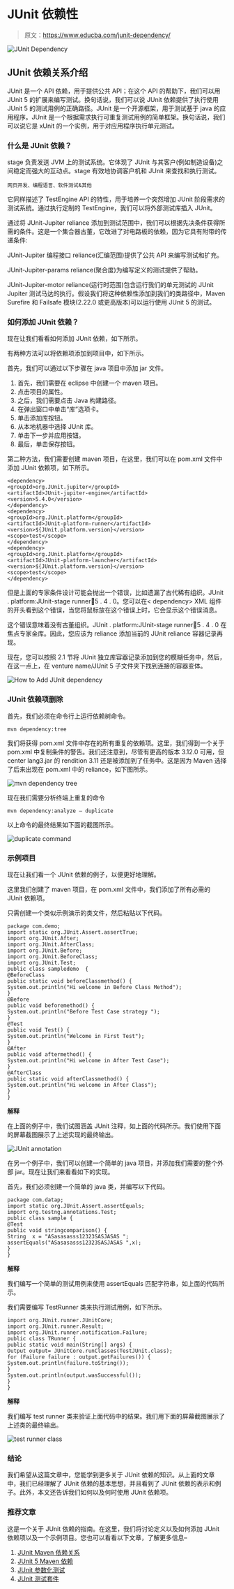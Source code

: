 # JUnit 依赖性

> 原文：<https://www.educba.com/junit-dependency/>

![JUnit Dependency](img/4faf01e147aea3f50420a964bdf569fc.png)



## JUnit 依赖关系介绍

JUnit 是一个 API 依赖，用于提供公共 API；在这个 API 的帮助下，我们可以用 JUnit 5 的扩展来编写测试。换句话说，我们可以说 JUnit 依赖提供了执行使用 JUnit 5 的测试用例的正确路径。JUnit 是一个开源框架，用于测试基于 java 的应用程序。JUnit 是一个根据需求执行可重复测试用例的简单框架。换句话说，我们可以说它是 xUnit 的一个实例，用于对应用程序执行单元测试。

### 什么是 JUnit 依赖？

stage 负责发送 JVM 上的测试系统。它体现了 JUnit 与其客户(例如制造设备)之间稳定而强大的互动点。stage 有效地协调客户机和 JUnit 来查找和执行测试。

<small>网页开发、编程语言、软件测试&其他</small>

它同样描述了 TestEngine API 的特性，用于培养一个突然增加 JUnit 阶段需求的测试系统。通过执行定制的 TestEngine，我们可以将外部测试库插入 JUnit。

通过将 JUnit-Jupiter reliance 添加到测试范围中，我们可以根据先决条件获得所需的条件。这是一个集合器古董，它改进了对电路板的依赖，因为它具有附带的传递条件:

JUnit-Jupiter 编程接口 reliance(汇编范围)提供了公共 API 来编写测试和扩充。

JUnit-Jupiter-params reliance(聚合度)为编写定义的测试提供了帮助。

JUnit-Jupiter-motor reliance(运行时范围)包含运行我们的单元测试的 JUnit Jupiter 测试马达的执行。假设我们将这种依赖性添加到我们的类路径中，Maven Surefire 和 Failsafe 模块(2.22.0 或更高版本)可以运行使用 JUnit 5 的测试。

### 如何添加 JUnit 依赖？

现在让我们看看如何添加 JUnit 依赖，如下所示。

有两种方法可以将依赖项添加到项目中，如下所示。

首先，我们可以通过以下步骤在 java 项目中添加 jar 文件。

1.  首先，我们需要在 eclipse 中创建一个 maven 项目。
2.  点击项目的属性。
3.  之后，我们需要点击 Java 构建路径。
4.  在弹出窗口中单击“库”选项卡。
5.  单击添加库按钮。
6.  从本地机器中选择 JUnit 库。
7.  单击下一步并应用按钮。
8.  最后，单击保存按钮。

第二种方法，我们需要创建 maven 项目，在这里，我们可以在 pom.xml 文件中添加 JUnit 依赖项，如下所示。

```
<dependency>
<groupId>org.JUnit.jupiter</groupId>
<artifactId>JUnit-jupiter-engine</artifactId>
<version>5.4.0</version>
</dependency>
<dependency>
<groupId>org.JUnit.platform</groupId>
<artifactId>JUnit-platform-runner</artifactId>
<version>${JUnit.platform.version}</version>
<scope>test</scope>
</dependency>
<dependency>
<groupId>org.JUnit.platform</groupId>
<artifactId>JUnit-platform-launcher</artifactId>
<version>${JUnit.platform.version}</version>
<scope>test</scope>
</dependency>
```

但是上面的专家条件设计可能会抛出一个错误，比如遗漏了古代稀有组织。JUnit . platform:JUnit-stage runner:jar:5 . 4 . 0。您可以在< dependency> XML 组件的开头看到这个错误，当您将鼠标放在这个错误上时，它会显示这个错误消息。

这个错误意味着没有古董组织。JUnit . platform:JUnit-stage runner:jar:5 . 4 . 0 在焦点专家金库。因此，您应该为 reliance 添加当前的 JUnit reliance 容器记录再现。

现在，您可以按照 2.1 节将 JUnit 独立库容器记录添加到您的模糊任务中，然后，在这一点上，在 venture name/JUnit 5 子文件夹下找到连接的容器变体。

![How to Add JUnit dependency](img/f9e8d121e0376922be0bb161a02c3934.png)



### JUnit 依赖项删除

首先，我们必须在命令行上运行依赖树命令。

```
mvn dependency:tree
```

我们将获得 pom.xml 文件中存在的所有重复的依赖项。这里，我们得到一个关于 pom.xml 中复制条件的警告。我们还注意到，尽管有更高的版本 3.12.0 可用，但 center lang3.jar 的 rendition 3.11 还是被添加到了任务中。这是因为 Maven 选择了后来出现在 pom.xml 中的 reliance，如下图所示。

![mvn dependency tree](img/37fcad654d896663f8241bbe4cd164d3.png)



现在我们需要分析终端上重复的命令

```
mvn dependency:analyze – duplicate
```

以上命令的最终结果如下面的截图所示。

![duplicate command](img/1a80a47e8375d300457c81aaab27d374.png)



### 示例项目

现在让我们看一个 JUnit 依赖的例子，以便更好地理解。

这里我们创建了 maven 项目，在 pom.xml 文件中，我们添加了所有必需的 JUnit 依赖项。

只需创建一个类似示例演示的类文件，然后粘贴以下代码。

```
package com.demo;
import static org.JUnit.Assert.assertTrue;
import org.JUnit.After;
import org.JUnit.AfterClass;
import org.JUnit.Before;
import org.JUnit.BeforeClass;
import org.JUnit.Test;
public class sampledemo  {
@BeforeClass
public static void beforeClassmethod() {
System.out.println("Hi welcome in Before Class Method");
}
@Before
public void beforemethod() {
System.out.println("Before Test Case strategy ");
}
@Test
public void Test() {
System.out.println("Welcome in First Test");
}
@After
public void aftermethod() {
System.out.println("Hi welcome in After Test Case");
}
@AfterClass
public static void afterClassmethod() {
System.out.println("Hi welcome in After Class");
}
}
```

**解释**

在上面的例子中，我们试图涵盖 JUnit 注释，如上面的代码所示。我们使用下面的屏幕截图展示了上述实现的最终输出。

![JUnit annotation](img/72a7e21047031513881ced4e372439dc.png)



在另一个例子中，我们可以创建一个简单的 java 项目，并添加我们需要的整个外部 jar。现在让我们来看看如下的实现。

首先，我们必须创建一个简单的 java 类，并编写以下代码。

```
package com.datap;
import static org.JUnit.Assert.assertEquals;
import org.testng.annotations.Test;
public class sample {
@Test
public void stringcomparison() {
String  x = "ASasasasss12323SASJASAS ";
assertEquals("ASasasasss12323SASJASAS ",x);
}
}
```

**解释**

我们编写一个简单的测试用例来使用 assertEquals 匹配字符串，如上面的代码所示。

我们需要编写 TestRunner 类来执行测试用例，如下所示。

```
import org.JUnit.runner.JUnitCore;
import org.JUnit.runner.Result;
import org.JUnit.runner.notification.Failure;
public class TRunner {
public static void main(String[] args) {
Output output= JUnitCore.runClasses(TestJUnit.class);
for (Failure failure : output.getFailures()) {
System.out.println(failure.toString());
}
System.out.println(output.wasSuccessful());
}
}
```

**解释**

我们编写 test runner 类来验证上面代码中的结果。我们用下面的屏幕截图展示了上述类的最终输出。

![test runner class ](img/a0118668c96c5f0ff7f5d9342d69c75b.png)



### 结论

我们希望从这篇文章中，您能学到更多关于 JUnit 依赖的知识。从上面的文章中，我们已经理解了 JUnit 依赖的基本思想，并且看到了 JUnit 依赖的表示和例子。此外，本文还告诉我们如何以及何时使用 JUnit 依赖项。

### 推荐文章

这是一个关于 JUnit 依赖的指南。在这里，我们将讨论定义以及如何添加 JUnit 依赖项以及一个示例项目。您也可以看看以下文章，了解更多信息–

1.  [JUnit Maven 依赖关系](https://www.educba.com/junit-maven-dependency/)
2.  [JUnit 5 Maven 依赖](https://www.educba.com/junit-5-maven-dependency/)
3.  [JUnit 参数化测试](https://www.educba.com/junit-parameterized-test/)
4.  [JUnit 测试套件](https://www.educba.com/junit-test-suite/)





